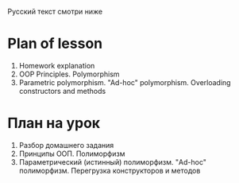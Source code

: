 Русский текст смотри ниже

# Plan of lesson   <br/>
1. Homework explanation <br/>
2. OOP Principles. Polymorphism  <br/>
3. Parametric polymorphism. "Ad-hoc" polymorphism. Overloading constructors and methods  <br/>


# План на урок <br/>
1. Разбор домашнего задания  <br/>
2. Принципы ООП. Полиморфизм  <br/>
3. Параметрический (истинный) полиморфизм. "Ad-hoc" полиморфизм. Перегрузка конструкторов и методов  <br/>